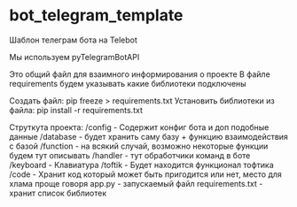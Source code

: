 # bot_telegram_template
Шаблон телеграм бота на Telebot

Мы используем pyTelegramBotAPI

Это общий файл для взаимного информирования о проекте
В файле requirements будем указывать какие библиотеки подключены

Создать файл: pip freeze > requirements.txt
Установить библиотеки из файла: pip install -r requirements.txt


Струткута проекта:
/config     - Содержит конфиг бота и доп подобные данные
/database   - будет хранить саму базу + функцию взаимодействия с базой
/function   - на всякий случай, возможно некоторые функции будем тут описывать
/handler    - тут обработчики команд в боте
/keyboard   - Клавиатура
/toftik     - Будет находится функционал тофтика
/code       - Хранит код который может быть пригодится или нет, место для хлама проще говоря
app.py      - запускаемый файл
requirements.txt    - хранит список библиотек




